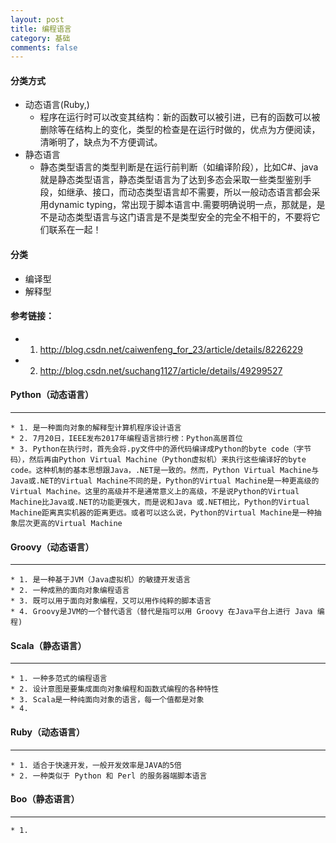 ```yaml
---
layout: post
title: 编程语言
category: 基础
comments: false
---
```


#### 分类方式

* 动态语言(Ruby,)
	* 程序在运行时可以改变其结构：新的函数可以被引进，已有的函数可以被删除等在结构上的变化，类型的检查是在运行时做的，优点为方便阅读，清晰明了，缺点为不方便调试。
* 静态语言
	* 静态类型语言的类型判断是在运行前判断（如编译阶段），比如C#、java就是静态类型语言，静态类型语言为了达到多态会采取一些类型鉴别手段，如继承、接口，而动态类型语言却不需要，所以一般动态语言都会采用dynamic typing，常出现于脚本语言中.需要明确说明一点，那就是，是不是动态类型语言与这门语言是不是类型安全的完全不相干的，不要将它们联系在一起！

#### 分类

* 编译型
* 解释型

#### 参考链接：
* 1.  <http://blog.csdn.net/caiwenfeng_for_23/article/details/8226229>
* 2.  <http://blog.csdn.net/suchang1127/article/details/49299527>


#### Python（动态语言）
----
	* 1. 是一种面向对象的解释型计算机程序设计语言
	* 2. 7月20日，IEEE发布2017年编程语言排行榜：Python高居首位
	* 3. Python在执行时，首先会将.py文件中的源代码编译成Python的byte code（字节码），然后再由Python Virtual Machine（Python虚拟机）来执行这些编译好的byte code。这种机制的基本思想跟Java，.NET是一致的。然而，Python Virtual Machine与Java或.NET的Virtual Machine不同的是，Python的Virtual Machine是一种更高级的Virtual Machine。这里的高级并不是通常意义上的高级，不是说Python的Virtual Machine比Java或.NET的功能更强大，而是说和Java 或.NET相比，Python的Virtual Machine距离真实机器的距离更远。或者可以这么说，Python的Virtual Machine是一种抽象层次更高的Virtual Machine




#### Groovy（动态语言）
----
	* 1. 是一种基于JVM（Java虚拟机）的敏捷开发语言
	* 2. 一种成熟的面向对象编程语言
	* 3. 既可以用于面向对象编程，又可以用作纯粹的脚本语言
	* 4. Groovy是JVM的一个替代语言（替代是指可以用 Groovy 在Java平台上进行 Java 编程)

	

#### Scala（静态语言）
----
	* 1. 一种多范式的编程语言
	* 2. 设计意图是要集成面向对象编程和函数式编程的各种特性
	* 3. Scala是一种纯面向对象的语言，每一个值都是对象
	* 4. 
	
#### Ruby（动态语言）
----
	* 1. 适合于快速开发，一般开发效率是JAVA的5倍
	* 2. 一种类似于 Python 和 Perl 的服务器端脚本语言
 
#### Boo（静态语言）
----
	* 1. 